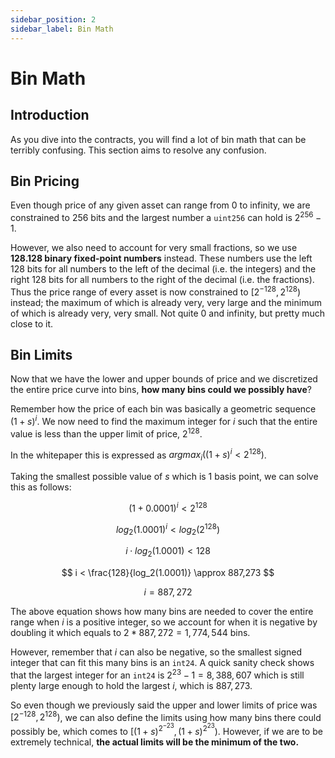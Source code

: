 ```yaml
---
sidebar_position: 2
sidebar_label: Bin Math
---
```


# Bin Math

## Introduction

As you dive into the contracts, you will find a lot of bin math that can be terribly confusing. This section aims to resolve any confusion.

## Bin Pricing

Even though price of any given asset can range from 0 to infinity, we are constrained to 256 bits and the largest number a `uint256` can hold is $2^{256} - 1$.

However, we also need to account for very small fractions, so we use **128.128 binary fixed-point numbers** instead. These numbers use the left 128 bits for all numbers to the left of the decimal (i.e. the integers) and the right 128 bits for all numbers to the right of the decimal (i.e. the fractions). Thus the price range of every asset is now constrained to $[2^{-128}, 2^{128})$ instead; the maximum of which is already very, very large and the minimum of which is already very, very small. Not quite 0 and infinity, but pretty much close to it.

## Bin Limits

Now that we have the lower and upper bounds of price and we discretized the entire price curve into bins, **how many bins could we possibly have**?

Remember how the price of each bin was basically a geometric sequence $(1 + s)^i$. We now need to find the maximum integer for $i$ such that the entire value is less than the upper limit of price, $2^{128}$.

In the whitepaper this is expressed as $argmax_i\left((1 + s)^i < 2^{128} \right)$.

Taking the smallest possible value of $s$ which is 1 basis point, we can solve this as follows:

$$
(1 + 0.0001)^i < 2^{128}
$$

$$
log_2(1.0001)^i < log_2(2^{128})
$$

$$
i \cdot log_2(1.0001) < 128
$$

$$
i < \frac{128}{log_2(1.0001)} \approx 887,273
$$

$$
i = 887,272
$$

The above equation shows how many bins are needed to cover the entire range when $i$ is a positive integer, so we account for when it is negative by doubling it which equals to $2 * 887,272 = 1,774,544$ bins.

However, remember that $i$ can also be negative, so the smallest signed integer that can fit this many bins is an `int24`. A quick sanity check shows that the largest integer for an `int24` is $2^{23} - 1 = 8,388,607$ which is still plenty large enough to hold the largest $i$, which is $887,273$.

So even though we previously said the upper and lower limits of price was $[2^{-128}, 2^{128})$, we can also define the limits using how many bins there could possibly be, which comes to $[(1 + s)^{2^{-23}}, (1+s)^{2^{23}})$. However, if we are to be extremely technical, **the actual limits will be the minimum of the two.**
